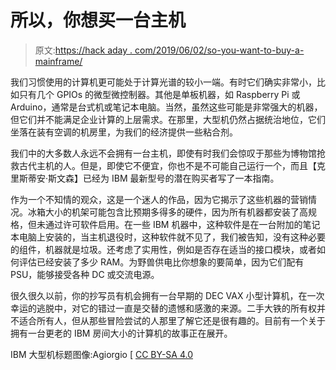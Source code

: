 # 所以，你想买一台主机

> 原文:[https://hack aday . com/2019/06/02/so-you-want-to-buy-a-mainframe/](https://hackaday.com/2019/06/02/so-you-want-to-buy-a-mainframe/)

我们习惯使用的计算机更可能处于计算光谱的较小一端。有时它们确实非常小，比如只有几个 GPIOs 的微型微控制器。其他是单板机器，如 Raspberry Pi 或 Arduino，通常是台式机或笔记本电脑。当然，虽然这些可能是非常强大的机器，但它们并不能满足企业计算的上层需求。在那里，大型机仍然占据统治地位，它们坐落在装有空调的机房里，为我们的经济提供一些粘合剂。

我们中的大多数人永远不会拥有一台主机，即使有时我们会惊叹于那些为博物馆抢救古代主机的人。但是，即使它不便宜，你也不是不可能自己运行一个，而且【克里斯蒂安·斯文森】已经为 IBM 最新型号的潜在购买者写了一本指南。

作为一个不知情的观众，这是一个迷人的作品，因为它揭示了这些机器的营销情况。冰箱大小的机架可能包含比预期多得多的硬件，因为所有机器都安装了高规格，但未通过许可软件启用。在一些 IBM 机器中，这种软件是在一台附加的笔记本电脑上安装的，当主机退役时，这种软件就不见了，我们被告知，没有这种必要的组件，机器就是垃圾。还考虑了实用性，例如是否存在适当的接口模块，或者如何评估已经安装了多少 RAM。为野兽供电比你想象的要简单，因为它们配有 PSU，能够接受各种 DC 或交流电源。

很久很久以前，你的抄写员有机会拥有一台早期的 DEC VAX 小型计算机，在一次幸运的逃脱中，对它的错过一直是交替的遗憾和感激的来源。二手大铁的所有权并不适合所有人，但从那些冒险尝试的人那里了解它还是很有趣的。目前有一个关于拥有一台更老的 IBM 房间大小的计算机的故事正在展开。

IBM 大型机标题图像:Agiorgio [ [CC BY-SA 4.0](https://commons.wikimedia.org/wiki/File:System_z_Frames.JPG)